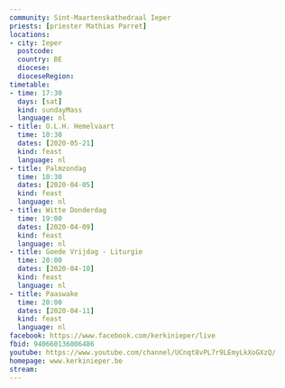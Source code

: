 ```yaml
---
community: Sint-Maartenskathedraal Ieper
priests: [priester Mathias Parret]
locations:
- city: Ieper
  postcode:
  country: BE
  diocese:
  dioceseRegion:
timetable:
- time: 17:30
  days: [sat]
  kind: sundayMass
  language: nl
- title: O.L.H. Hemelvaart
  time: 10:30
  dates: [2020-05-21]
  kind: feast
  language: nl  
- title: Palmzondag
  time: 10:30
  dates: [2020-04-05]
  kind: feast
  language: nl
- title: Witte Donderdag
  time: 19:00
  dates: [2020-04-09]
  kind: feast
  language: nl
- title: Goede Vrijdag - Liturgie
  time: 20:00
  dates: [2020-04-10]
  kind: feast
  language: nl
- title: Paaswake
  time: 20:00
  dates: [2020-04-11]
  kind: feast
  language: nl
facebook: https://www.facebook.com/kerkinieper/live
fbid: 940660136006486
youtube: https://www.youtube.com/channel/UCnqt8vPL7r9LEmyLkXoGXzQ/
homepage: www.kerkinieper.be
stream:
---
```

